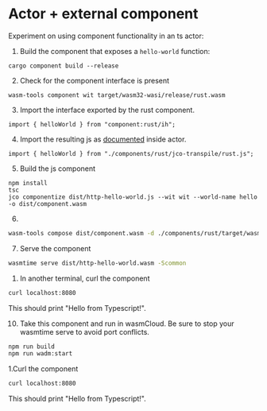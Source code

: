# Actor + external component

Experiment on using component functionality in an ts actor:

1. Build the component that exposes a `hello-world` function: 
```
cargo component build --release
```

2. Check for the component interface is present
```
wasm-tools component wit target/wasm32-wasi/release/rust.wasm
```

3. Import the interface exported by the rust component.
```
import { helloWorld } from "component:rust/ih";
```

4. Import the resulting js as [documented](https://github.com/bytecodealliance/jco?tab=readme-ov-file#transpile) inside actor.
```
import { helloWorld } from "./components/rust/jco-transpile/rust.js";
```

5. Build the js component
```
npm install
tsc
jco componentize dist/http-hello-world.js --wit wit --world-name hello -o dist/component.wasm
```

6.
```bash
wasm-tools compose dist/component.wasm -d ./components/rust/target/wasm32-wasi/release/rust.wasm -o dist/http-hello-world.wasm
```

7. Serve the component
```bash
wasmtime serve dist/http-hello-world.wasm -Scommon
```

1. In another terminal, curl the component
```bash
curl localhost:8080
```

This should print "Hello from Typescript!".

10. Take this component and run in wasmCloud. Be sure to stop your wasmtime serve to avoid port conflicts.
```bash
npm run build
npm run wadm:start
```

1.Curl the component
```bash
curl localhost:8080
```

This should print "Hello from Typescript!".
